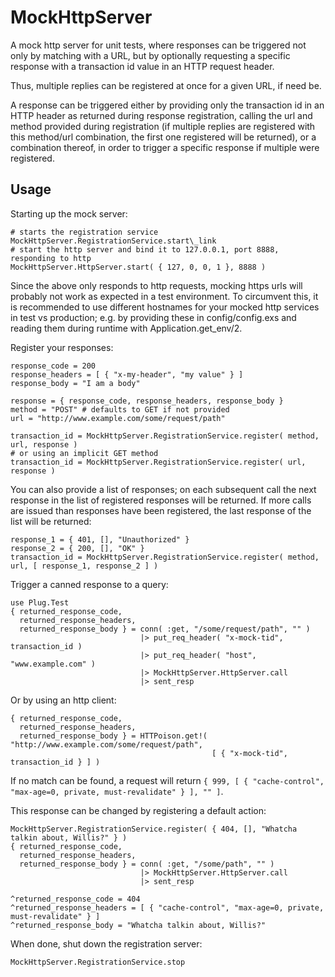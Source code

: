 MockHttpServer
==============

A mock http server for unit tests, where responses can be triggered not only by
matching with a URL, but by optionally requesting a specific response with a
transaction id value in an HTTP request header.

Thus, multiple replies can be registered at once for a given URL, if need be.

A response can be triggered either by providing only the transaction id in an
HTTP header as returned during response registration, calling the url and method
provided during registration (if multiple replies are registered with this 
method/url combination, the first one registered will be returned), or a 
combination thereof, in order to trigger a specific response if multiple were
registered.

## Usage
Starting up the mock server:
    
    # starts the registration service
    MockHttpServer.RegistrationService.start\_link
    # start the http server and bind it to 127.0.0.1, port 8888, responding to http
    MockHttpServer.HttpServer.start( { 127, 0, 0, 1 }, 8888 )
   
Since the above only responds to http requests, mocking https urls will probably
not work as expected in a test environment. To circumvent this, it is recommended
to use different hostnames for your mocked http services in test vs production;
e.g. by providing these in config/config.exs and reading them during runtime
with Application.get\_env/2.


Register your responses:
  
    response_code = 200
    response_headers = [ { "x-my-header", "my value" } ]
    response_body = "I am a body"

    response = { response_code, response_headers, response_body }
    method = "POST" # defaults to GET if not provided
    url = "http://www.example.com/some/request/path"

    transaction_id = MockHttpServer.RegistrationService.register( method, url, response )
    # or using an implicit GET method
    transaction_id = MockHttpServer.RegistrationService.register( url, response )

You can also provide a list of responses; on each subsequent call the next response
in the list of registered responses will be returned. If more calls are issued 
than responses have been registered, the last response of the list will be
returned:

    response_1 = { 401, [], "Unauthorized" }
    response_2 = { 200, [], "OK" }
    transaction_id = MockHttpServer.RegistrationService.register( method, url, [ response_1, response_2 ] )

Trigger a canned response to a query:

    use Plug.Test
    { returned_response_code,
      returned_response_headers,
      returned_response_body } = conn( :get, "/some/request/path", "" )
                                 |> put_req_header( "x-mock-tid", transaction_id )
                                 |> put_req_header( "host", "www.example.com" )
                                 |> MockHttpServer.HttpServer.call
                                 |> sent_resp

Or by using an http client:

    { returned_response_code,
      returned_response_headers,
      returned_response_body } = HTTPoison.get!( "http://www.example.com/some/request/path",
                                                 [ { "x-mock-tid", transaction_id } ] ) 

If no match can be found, a request will return
`{ 999, [ { "cache-control", "max-age=0, private, must-revalidate" } ], "" ]`.

This response can be changed by registering a default action:

    MockHttpServer.RegistrationService.register( { 404, [], "Whatcha talkin about, Willis?" } )
    { returned_response_code,
      returned_response_headers,
      returned_response_body } = conn( :get, "/some/path", "" )
                                 |> MockHttpServer.HttpServer.call
                                 |> sent_resp
    
    ^returned_response_code = 404
    ^returned_response_headers = [ { "cache-control", "max-age=0, private, must-revalidate" } ]
    ^returned_response_body = "Whatcha talkin about, Willis?"

When done, shut down the registration server:

    MockHttpServer.RegistrationService.stop
